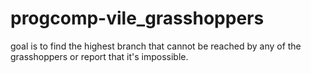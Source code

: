 # progcomp-vile_grasshoppers
goal is to find the highest branch that cannot be reached by any of the grasshoppers or report that it's impossible.

